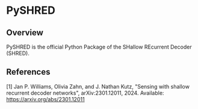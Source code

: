 # PySHRED

## Overview

PySHRED is the official Python Package of the SHallow REcurrent Decoder (SHRED).

## References

[1] Jan P. Williams, Olivia Zahn, and J. Nathan Kutz, "Sensing with shallow recurrent
decoder networks", arXiv:2301.12011, 2024. Available: https://arxiv.org/abs/2301.12011

